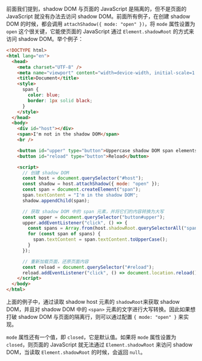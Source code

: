 
前面我们提到，shadow DOM 与页面的 JavaScript 是隔离的，但不是页面的 JavaScript 就没有办法去访问 shadow DOM。前面所有例子，在创建 shadow DOM 的时候，都会调用 `attachShadow({ mode: "open" })`，将 `mode` 属性设置为 `open` 这个很关键，它能使页面的 JavaScript 通过 `Element.shadowRoot` 的方式来访问 shadow DOM。举个例子：

```html
<!DOCTYPE html>
<html lang="en">
  <head>
    <meta charset="UTF-8" />
    <meta name="viewport" content="width=device-width, initial-scale=1.0" />
    <title>Document</title>
    <style>
      span {
        color: blue;
        border: 1px solid black;
      }
    </style>
  </head>
  <body>
    <div id="host"></div>
    <span>I'm not in the shadow DOM</span>
    <br />

    <button id="upper" type="button">Uppercase shadow DOM span elements</button>
    <button id="reload" type="button">Reload</button>

    <script>
      // 创建 shadow DOM
      const host = document.querySelector("#host");
      const shadow = host.attachShadow({ mode: "open" });
      const span = document.createElement("span");
      span.textContent = "I'm in the shadow DOM";
      shadow.appendChild(span);

      // 获取 shadow DOM 中的 span 元素，并将它们的内容转换为大写
      const upper = document.querySelector("button#upper");
      upper.addEventListener("click", () => {
        const spans = Array.from(host.shadowRoot.querySelectorAll("span"));
        for (const span of spans) {
          span.textContent = span.textContent.toUpperCase();
        }
      });

      // 重新加载页面，还原页面内容
      const reload = document.querySelector("#reload");
      reload.addEventListener("click", () => document.location.reload());
    </script>
  </body>
</html>
```

上面的例子中，通过读取 shadow host 元素的 `shadowRoot`来获取 shadow DOM，并且对 shadow DOM 中的 `<span>` 元素的文字进行大写转换。因此如果想打破 shadow DOM 与页面的隔离行，则可以通过配置 `{ mode: "open" }` 来实现。

`mode` 属性还有一个值，即 `closed`，它是默认值。如果将 `mode` 属性设置为 `closed`，则页面的 JavaScript 就无法通过 `Element.shadowRoot` 来访问 shadow DOM，当读取 `Element.shadowRoot` 的时候，会返回 `null`。